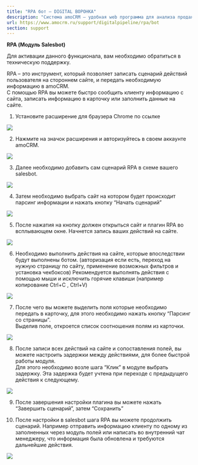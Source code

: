 ```yaml
---
title: "RPA бот — DIGITAL ВОРОНКА"
description: "Система amoCRM – удобная web программа для анализа продаж, доступная в режиме online из любой точки мира! Подробности узнавайте по указанным на сайте телефонам в Москве."
url: https://www.amocrm.ru/support/digitalpipeline/rpa/bot
section: support
---
```


**RPA (Модуль Salesbot)**

Для активации данного функционала, вам необходимо обратиться в техническую поддержку.

RPA – это инструмент, который позволяет записать сценарий действий пользователя на стороннем сайте, и передать необходимую информацию в amoCRM.  
С помощью RPA вы можете быстро сообщить клиенту информацию с сайта, записать информацию в карточку или заполнить данные на сайте.

1) Установите расширение для браузера Chrome по ссылке 

![](/uploads/2021/04/rpa_-7.png)

2) Нажмите на значок расширения и авторизуйтесь в своем аккаунте amoCRM.

![](/uploads/2021/04/rpa_-5.png)

3) Далее необходимо добавить сам сценарий RPA в схеме вашего salesbot.

![](/uploads/2021/04/rpa_-1.png)

4) Затем необходимо выбрать сайт на котором будет происходит парсинг информации и нажать кнопку “Начать сценарий”

![](/uploads/2021/04/rpa_-4.png)

5) После нажатия на кнопку должен открыться сайт и плагин RPA во всплывающем окне. Начнется запись ваших действий на сайте.

![](/uploads/2021/04/rpa_-3.png)

6) Необходимо выполнить действия на сайте, которые впоследствии будут выполнены ботом. (авторизация если есть, переход на нужную страницу по сайту, применение возможных фильтров и установка чекбоксов) Рекомендуется выполнять действия с помощью мыши и исключить горячие клавиши (например копирование Ctrl+C , Ctrl+V)

![](/uploads/2021/04/rpa_-6.png)

7) После чего вы можете выделить поля которые необходимо передать в карточку, для этого необходимо нажать кнопку “Парсинг со страницы”.   
Выделив поле, откроется список соотношения полям из карточки.

![](/uploads/2021/04/rpa_-2.png)

8) После записи всех действий на сайте и сопоставления полей, вы можете настроить задержки между действиями, для более быстрой работы модуля.  
Для этого необходимо возле шага “Клик” в модуле выбрать задержку. Эта задержка будет учтена при переходе с предыдущего действия к следующему.

![](/uploads/2021/04/rpa_-8.png)

9) После завершения настройки плагина вы можете нажать “Завершить сценарий”, затем “Сохранить”

10) После настройки в salesbot шага RPA вы можете продолжить сценарий. Например отправить информацию клиенту по одному из заполненных через модуль полей или написать во внутренний чат менеджеру, что информация была обновлена и требуются дальнейшие действия.

![](/uploads/2021/04/rpa_-9.png)